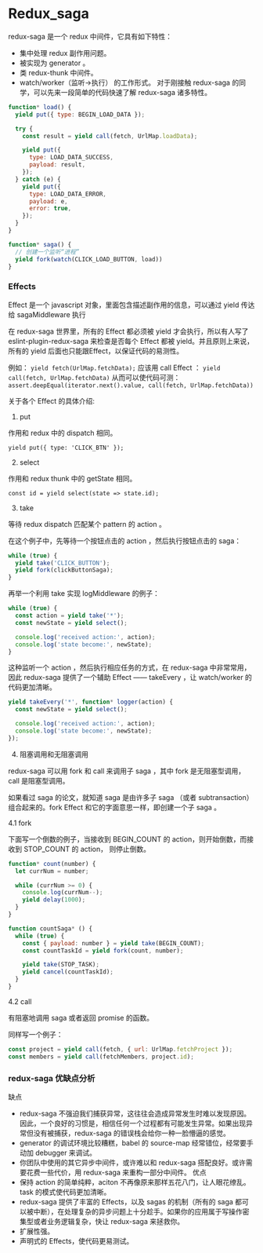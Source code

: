 # Redux_saga
redux-saga 是一个 redux 中间件，它具有如下特性：
- 集中处理 redux 副作用问题。
- 被实现为 generator 。
- 类 redux-thunk 中间件。
- watch/worker（监听->执行） 的工作形式。
对于刚接触 redux-saga 的同学，可以先来一段简单的代码快速了解 redux-saga 诸多特性。
```JavaScript
function* load() {
  yield put({ type: BEGIN_LOAD_DATA });

  try {
    const result = yield call(fetch, UrlMap.loadData);

    yield put({
      type: LOAD_DATA_SUCCESS,
      payload: result,
    });
  } catch (e) {
    yield put({
      type: LOAD_DATA_ERROR,
      payload: e,
      error: true,
    });
  }
}

function* saga() {
  // 创建一个监听“进程”
  yield fork(watch(CLICK_LOAD_BUTTON, load))
}
```

### Effects
Effect 是一个 javascript 对象，里面包含描述副作用的信息，可以通过 yield 传达给 sagaMiddleware 执行

在 redux-saga 世界里，所有的 Effect 都必须被 yield 才会执行，所以有人写了 eslint-plugin-redux-saga 来检查是否每个 Effect 都被 yield。并且原则上来说，所有的 yield 后面也只能跟Effect，以保证代码的易测性。

例如：
`yield fetch(UrlMap.fetchData);`
应该用 call Effect ：
`yield call(fetch, UrlMap.fetchData)`
从而可以使代码可测：
`assert.deepEqual(iterator.next().value, call(fetch, UrlMap.fetchData))`

关于各个 Effect 的具体介绍:
1. put

作用和 redux 中的 dispatch 相同。

`yield put({ type: 'CLICK_BTN' });`

2. select

作用和 redux thunk 中的 getState 相同。

`const id = yield select(state => state.id);`

3. take

等待 redux dispatch 匹配某个 pattern 的 action 。

在这个例子中，先等待一个按钮点击的 action ，然后执行按钮点击的 saga：
```JavaScript
while (true) {
  yield take('CLICK_BUTTON');
  yield fork(clickButtonSaga);
}
```
再举一个利用 take 实现 logMiddleware 的例子：
```JavaScript
while (true) {
  const action = yield take('*');
  const newState = yield select();

  console.log('received action:', action);
  console.log('state become:', newState);
}
```
这种监听一个 action ，然后执行相应任务的方式，在 redux-saga 中非常常用，因此 redux-saga 提供了一个辅助 Effect —— takeEvery ，让 watch/worker 的代码更加清晰。
```JavaScript
yield takeEvery('*', function* logger(action) {
  const newState = yield select();

  console.log('received action:', action);
  console.log('state become:', newState);
});
```
4. 阻塞调用和无阻塞调用

redux-saga 可以用 fork 和 call 来调用子 saga ，其中 fork 是无阻塞型调用，call 是阻塞型调用。

如果看过 saga 的论文，就知道 saga 是由许多子 saga （或者 subtransaction）组合起来的。fork Effect 和它的字面意思一样，即创建一个子 saga 。

4.1 fork

下面写一个倒数的例子，当接收到 BEGIN_COUNT 的 action，则开始倒数，而接收到 STOP_COUNT 的 action， 则停止倒数。
```JavaScript
function* count(number) {
  let currNum = number;

  while (currNum >= 0) {
    console.log(currNum--);
    yield delay(1000);
  }
}

function countSaga* () {
  while (true) {
    const { payload: number } = yield take(BEGIN_COUNT);
    const countTaskId = yield fork(count, number);

    yield take(STOP_TASK);
    yield cancel(countTaskId);
  }
}
```
4.2 call

有阻塞地调用 saga 或者返回 promise 的函数。

同样写一个例子：
```JavaScript
const project = yield call(fetch, { url: UrlMap.fetchProject });
const members = yield call(fetchMembers, project.id);
```

### redux-saga 优缺点分析
缺点
- redux-saga 不强迫我们捕获异常，这往往会造成异常发生时难以发现原因。因此，一个良好的习惯是，相信任何一个过程都有可能发生异常。如果出现异常但没有被捕获，redux-saga 的错误栈会给你一种一脸懵逼的感觉。
- generator 的调试环境比较糟糕，babel 的 source-map 经常错位，经常要手动加 debugger 来调试。
- 你团队中使用的其它异步中间件，或许难以和 redux-saga 搭配良好。或许需要花费一些代价，用 redux-saga 来重构一部分中间件。
优点
- 保持 action 的简单纯粹，aciton 不再像原来那样五花八门，让人眼花缭乱。task 的模式使代码更加清晰。
- redux-saga 提供了丰富的 Effects，以及 sagas 的机制（所有的 saga 都可以被中断），在处理复杂的异步问题上十分趁手。如果你的应用属于写操作密集型或者业务逻辑复杂，快让 redux-saga 来拯救你。
- 扩展性强。
- 声明式的 Effects，使代码更易测试。
